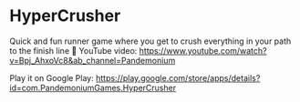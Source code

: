 # HyperCrusher
Quick and fun runner game where you get to crush everything in your path to the finish line 🏁
YouTube video: https://www.youtube.com/watch?v=Bpj_AhxoVc8&ab_channel=Pandemonium

Play it on Google Play: https://play.google.com/store/apps/details?id=com.PandemoniumGames.HyperCrusher
